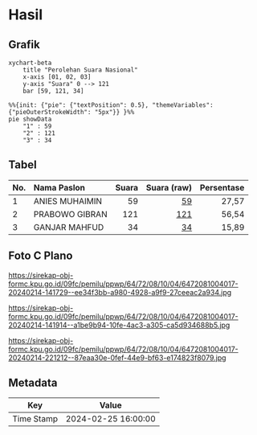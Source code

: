 # Hasil

## Grafik

```mermaid
xychart-beta
    title "Perolehan Suara Nasional"
    x-axis [01, 02, 03]
    y-axis "Suara" 0 --> 121
    bar [59, 121, 34]
```

```mermaid
%%{init: {"pie": {"textPosition": 0.5}, "themeVariables": {"pieOuterStrokeWidth": "5px"}} }%%
pie showData
    "1" : 59
    "2" : 121
    "3" : 34
```

## Tabel

| No. | Nama Paslon    | Suara | Suara (raw) | Persentase |
|:--- |:-------------- | -----:| -----------:| ----------:|
| 1   | ANIES MUHAIMIN | 59    | [59][p-1]   | 27,57      |
| 2   | PRABOWO GIBRAN | 121   | [121][p-2]  | 56,54      |
| 3   | GANJAR MAHFUD  | 34    | [34][p-3]   | 15,89      |


[p-1]: https://github.com/gigit-pemilu/pemilu-2024/blob/main/pilpres/hitung-suara/sub/64-kalimantan-timur/sub/72-kota-samarinda/sub/08-sungai-pinang/sub/1004-mugirejo/sub/017-tps/sub/paslon-1.txt
[p-2]: https://github.com/gigit-pemilu/pemilu-2024/blob/main/pilpres/hitung-suara/sub/64-kalimantan-timur/sub/72-kota-samarinda/sub/08-sungai-pinang/sub/1004-mugirejo/sub/017-tps/sub/paslon-2.txt
[p-3]: https://github.com/gigit-pemilu/pemilu-2024/blob/main/pilpres/hitung-suara/sub/64-kalimantan-timur/sub/72-kota-samarinda/sub/08-sungai-pinang/sub/1004-mugirejo/sub/017-tps/sub/paslon-3.txt

## Foto C Plano

https://sirekap-obj-formc.kpu.go.id/09fc/pemilu/ppwp/64/72/08/10/04/6472081004017-20240214-141729--ee34f3bb-a980-4928-a9f9-27ceeac2a934.jpg

https://sirekap-obj-formc.kpu.go.id/09fc/pemilu/ppwp/64/72/08/10/04/6472081004017-20240214-141914--a1be9b94-10fe-4ac3-a305-ca5d934688b5.jpg

https://sirekap-obj-formc.kpu.go.id/09fc/pemilu/ppwp/64/72/08/10/04/6472081004017-20240214-221212--87eaa30e-0fef-44e9-bf63-e174823f8079.jpg


## Metadata

| Key        | Value               |
| ---------- | ------------------- |
| Time Stamp | 2024-02-25 16:00:00 |



